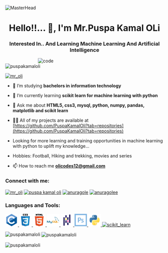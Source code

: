 ![MasterHead](https://www.softwareone.com/-/media/global/social-media-and-blog/hero/implementing-artificial-intelligence-part-1-hero.jpg?rev=56ebf75efd06466786861433a1cae008&sc_lang=en-be&hash=705D747C1F39E295D2BFB19901067B5B)
<h1 align="center">Hello!!... 👋, I'm Mr.Puspa Kamal OLi</h1>
<h3 align="center">Interested In.. And Learning Machine Learning And Artificial Intelligence</h3>
<img align='right' src="https://camo.githubusercontent.com/5ddf73ad3a205111cf8c686f687fc216c2946a75005718c8da5b837ad9de78c9/68747470733a2f2f7468756d62732e6766796361742e636f6d2f4576696c4e657874446576696c666973682d736d616c6c2e676966" alt="code" width="400">

<p align="left"> <img src="https://komarev.com/ghpvc/?username=puspakamaloli&label=Profile%20views&color=0e75b6&style=flat" alt="puspakamaloli" /> </p>

<p align="left"> <a href="https://twitter.com/mr_oli" target="blank"><img src="https://img.shields.io/twitter/follow/mr_oli?logo=twitter&style=for-the-badge" alt="mr_oli" /></a> </p>

- 🔭 I’m studying **bachelors in information technology**

- 🌱 I’m currently learning **scikit learn for machine learning with python**



- 💬 Ask me about **HTML5, css3, mysql,  python,  numpy,  pandas,   matplotlib  and  scikit learn**
- 👨‍💻 All of my projects are available at [https://github.com/PuspaKamalOli?tab=repositories](https://github.com/PuspaKamalOli?tab=repositories)
- Looking for more learning and training opportunities in machine learning with python to uplift my knowledge...


- Hobbies: Football, Hiking and trekking, movies and series
- 📫 How to reach me **olicodes12@gmail.com**

<h3 align="left">Connect with me:</h3>
<p align="left">
<a href="https://twitter.com/mr_oli12" target="blank"><img align="center" src="https://raw.githubusercontent.com/rahuldkjain/github-profile-readme-generator/master/src/images/icons/Social/twitter.svg" alt="mr_oli" height="30" width="40" /></a>
<a href="https://www.linkedin.com/in/puspa-kamal-oli-a7a0b9227/?lipi=urn%3Ali%3Apage%3Ad_flagship3_feed%3BKz8r5CJrQt%2BE%2FlgSMPL0Fw%3D%3D" target="blank"><img align="center" src="https://raw.githubusercontent.com/rahuldkjain/github-profile-readme-generator/master/src/images/icons/Social/linked-in-alt.svg" alt="puspa kamal oli" height="30" width="40" /></a>
<a href="https://www.facebook.com/profile.php?id=100055777807875" target="blank"><img align="center" src="https://raw.githubusercontent.com/rahuldkjain/github-profile-readme-generator/master/src/images/icons/Social/facebook.svg" alt="anuragole" height="30" width="40" /></a>
<a href="https://instagram.com/anuragolee" target="blank"><img align="center" src="https://raw.githubusercontent.com/rahuldkjain/github-profile-readme-generator/master/src/images/icons/Social/instagram.svg" alt="anuragolee" height="30" width="40" /></a>
</p>

<h3 align="left">Languages and Tools:</h3>
<p align="left"> <a href="https://www.cprogramming.com/" 
    target="_blank" rel="noreferrer"> <img src="https://raw.githubusercontent.com/devicons/devicon/master/icons/c/c-original.svg" alt="c" width="40" height="40"/> </a> <a href="https://www.w3schools.com/css/" target="_blank" rel="noreferrer"> <img src="https://raw.githubusercontent.com/devicons/devicon/master/icons/css3/css3-original-wordmark.svg" alt="css3" width="40" height="40"/> </a> 
    <a href="https://www.w3.org/html/" target="_blank" rel="noreferrer"> <img src="https://raw.githubusercontent.com/devicons/devicon/master/icons/html5/html5-original-wordmark.svg" alt="html5" width="40" height="40"/> </a> 
    <a href="https://www.mysql.com/" target="_blank" rel="noreferrer"> <img src="https://raw.githubusercontent.com/devicons/devicon/master/icons/mysql/mysql-original-wordmark.svg" alt="mysql" width="40" height="40"/> </a> 
    <a href="https://pandas.pydata.org/" target="_blank" rel="noreferrer"> <img src="https://raw.githubusercontent.com/devicons/devicon/2ae2a900d2f041da66e950e4d48052658d850630/icons/pandas/pandas-original.svg" alt="pandas" width="40" height="40"/> </a> <a href="https://www.photoshop.com/en" target="_blank" rel="noreferrer"> <img src="https://raw.githubusercontent.com/devicons/devicon/master/icons/photoshop/photoshop-line.svg" alt="photoshop" width="40" height="40"/> </a> <a href="https://www.python.org" target="_blank" rel="noreferrer"> <img src="https://raw.githubusercontent.com/devicons/devicon/master/icons/python/python-original.svg" alt="python" width="40" height="40"/> </a> <a href="https://scikit-learn.org/" target="_blank" rel="noreferrer"> <img src="https://upload.wikimedia.org/wikipedia/commons/0/05/Scikit_learn_logo_small.svg" alt="scikit_learn" width="40" height="40"/> </a> </p>

<p><img align="left" src="https://github-readme-stats.vercel.app/api/top-langs?username=puspakamaloli&show_icons=true&locale=en&layout=compact" 
    alt="puspakamaloli" /></p>

<p>&nbsp;<img align="center" src="https://github-readme-stats.vercel.app/api?username=puspakamaloli&show_icons=true&locale=en" alt="puspakamaloli" /></p>

<p><img align="center" src="https://github-readme-streak-stats.herokuapp.com/?user=puspakamaloli&" alt="puspakamaloli" /></p>
